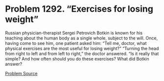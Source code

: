 # Problem 1292. “Exercises for losing weight”

Russian physician-therapist Sergei Petrovich Botkin is known for his teaching about the human body as a single whole, subject to the will. Once, having come to see him, one patient asked him: “Tell me, doctor, what physical exercises are the most useful for losing weight?” “Turning the head from right to left and from left to right,” the doctor answered. “Is it really that simple? And how often should you do these exercises? What did Botkin answer?

[Problem Source](https://www.trizland.ru/tasks/5748/)